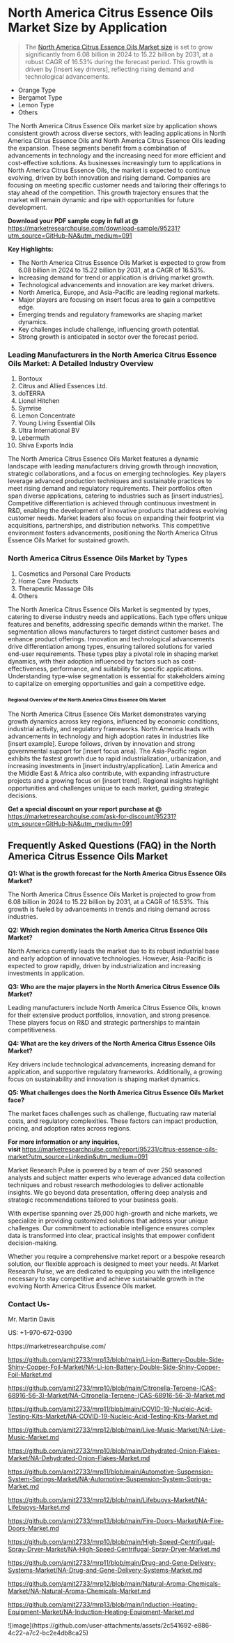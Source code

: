 <h1>North America Citrus Essence Oils Market&nbsp;Size by Application</h1><blockquote><p>The <a href="https://marketresearchpulse.com/download-sample/95231?utm_source=GitHub-NA&amp;utm_medium=091">North America Citrus Essence Oils Market size</a> is set to grow significantly from 6.08 billion in 2024 to 15.22 billion by 2031, at a robust CAGR of 16.53% during the forecast period. This growth is driven by [insert key drivers], reflecting rising demand and technological advancements.</p></blockquote><ul><li>Orange Type<li> Bergamot Type<li> Lemon Type<li> Others</li></ul><p>The North America Citrus Essence Oils market size by application shows consistent growth across diverse sectors, with leading applications in North America Citrus Essence Oils and North America Citrus Essence Oils leading the expansion. These segments benefit from a combination of advancements in technology and the increasing need for more efficient and cost-effective solutions. As businesses increasingly turn to applications in North America Citrus Essence Oils, the market is expected to continue evolving, driven by both innovation and rising demand. Companies are focusing on meeting specific customer needs and tailoring their offerings to stay ahead of the competition. This growth trajectory ensures that the market will remain dynamic and ripe with opportunities for future development.</p><p><strong>Download your PDF sample copy in full at @ </strong><a href="https://marketresearchpulse.com/download-sample/95231?utm_source=GitHub-NA&amp;utm_medium=091">https://marketresearchpulse.com/download-sample/95231?utm_source=GitHub-NA&amp;utm_medium=091</a></p><p><strong>Key Highlights: </strong></p><ul><li>The North America Citrus Essence Oils Market is expected to grow from 6.08 billion in 2024 to 15.22 billion by 2031, at a CAGR of 16.53%.</li><li>Increasing demand for trend or application is driving market growth.</li><li>Technological advancements and innovation are key market drivers.</li><li>North America, Europe, and Asia-Pacific are leading regional markets.</li><li>Major players are focusing on insert focus area to gain a competitive edge.</li><li>Emerging trends and regulatory frameworks are shaping market dynamics.</li><li>Key challenges include challenge, influencing growth potential.</li><li>Strong growth is anticipated in sector over the forecast period.</li></ul><h3>Leading Manufacturers in the North America Citrus Essence Oils Market: A Detailed Industry Overview</h3><ol><li>Bontoux</li><li>Citrus and Allied Essences Ltd.</li><li>doTERRA</li><li>Lionel Hitchen</li><li>Symrise</li><li>Lemon Concentrate</li><li>Young Living Essential Oils</li><li>Ultra International BV</li><li>Lebermuth</li><li>Shiva Exports India</li></ol><div class="flex max-w-full flex-col flex-grow"><div class="min-h-8 text-message flex w-full flex-col items-end gap-2 whitespace-normal break-words [.text-message+&amp;]:mt-5" dir="auto" data-message-author-role="assistant" data-message-id="fd8432e4-4910-450d-b182-61b7bfb0a01f" data-message-model-slug="gpt-4o"><div class="flex w-full flex-col gap-1 empty:hidden first:pt-[3px]"><div class="markdown prose w-full break-words dark:prose-invert light"><p>The North America Citrus Essence Oils Market features a dynamic landscape with leading manufacturers driving growth through innovation, strategic collaborations, and a focus on emerging technologies. Key players leverage advanced production techniques and sustainable practices to meet rising demand and regulatory requirements. Their portfolios often span diverse applications, catering to industries such as [insert industries]. Competitive differentiation is achieved through continuous investment in R&amp;D, enabling the development of innovative products that address evolving customer needs. Market leaders also focus on expanding their footprint via acquisitions, partnerships, and distribution networks. This competitive environment fosters advancements, positioning the North America Citrus Essence Oils Market for sustained growth.</p></div></div></div></div><h3>North America Citrus Essence Oils Market by Types</h3><ol><li>Cosmetics and Personal Care Products<li> Home Care Products<li> Therapeutic Massage Oils<li> Others</li></ol><div class="flex max-w-full flex-col flex-grow"><div class="min-h-8 text-message flex w-full flex-col items-end gap-2 whitespace-normal break-words [.text-message+&amp;]:mt-5" dir="auto" data-message-author-role="assistant" data-message-id="084470be-0bb7-4664-bddf-5156b4f41249" data-message-model-slug="gpt-4o-mini"><div class="flex w-full flex-col gap-1 empty:hidden first:pt-[3px]"><div class="markdown prose w-full break-words dark:prose-invert light"><p>The North America Citrus Essence Oils Market is segmented by types, catering to diverse industry needs and applications. Each type offers unique features and benefits, addressing specific demands within the market. The segmentation allows manufacturers to target distinct customer bases and enhance product offerings. Innovation and technological advancements drive differentiation among types, ensuring tailored solutions for varied end-user requirements. These types play a pivotal role in shaping market dynamics, with their adoption influenced by factors such as cost-effectiveness, performance, and suitability for specific applications. Understanding type-wise segmentation is essential for stakeholders aiming to capitalize on emerging opportunities and gain a competitive edge.</p></div></div></div></div><h3><span style="font-size: 11px;">Regional Overview of the North America Citrus Essence Oils Market</span></h3><div class="flex max-w-full flex-col flex-grow"><div class="min-h-8 text-message flex w-full flex-col items-end gap-2 whitespace-normal break-words [.text-message+&amp;]:mt-5" dir="auto" data-message-author-role="assistant" data-message-id="e9038762-ce64-4e30-91c9-9bd413514231" data-message-model-slug="gpt-4o-mini"><div class="flex w-full flex-col gap-1 empty:hidden first:pt-[3px]"><div class="markdown prose w-full break-words dark:prose-invert light"><p>The North America Citrus Essence Oils Market demonstrates varying growth dynamics across key regions, influenced by economic conditions, industrial activity, and regulatory frameworks. North America leads with advancements in technology and high adoption rates in industries like [insert example]. Europe follows, driven by innovation and strong governmental support for [insert focus area]. The Asia-Pacific region exhibits the fastest growth due to rapid industrialization, urbanization, and increasing investments in [insert industry/application]. Latin America and the Middle East &amp; Africa also contribute, with expanding infrastructure projects and a growing focus on [insert trend]. Regional insights highlight opportunities and challenges unique to each market, guiding strategic decisions.</p></div></div></div></div><p><strong>Get a special discount on your report purchase at @ </strong><a href="https://marketresearchpulse.com/ask-for-discount/95231?utm_source=GitHub-NA&amp;utm_medium=091">https://marketresearchpulse.com/ask-for-discount/95231?utm_source=GitHub-NA&amp;utm_medium=091</a></p><h2>Frequently Asked Questions (FAQ) in the North America Citrus Essence Oils Market</h2><p><strong>Q1: What is the growth forecast for the North America Citrus Essence Oils Market?</strong></p><p>The North America Citrus Essence Oils Market is projected to grow from 6.08 billion in 2024 to 15.22 billion by 2031, at a CAGR of 16.53%. This growth is fueled by advancements in trends and rising demand across industries.</p><p><strong>Q2: Which region dominates the North America Citrus Essence Oils Market?</strong></p><p>North America currently leads the market due to its robust industrial base and early adoption of innovative technologies. However, Asia-Pacific is expected to grow rapidly, driven by industrialization and increasing investments in application.</p><p><strong>Q3: Who are the major players in the North America Citrus Essence Oils Market?</strong></p><p>Leading manufacturers include North America Citrus Essence Oils, known for their extensive product portfolios, innovation, and strong presence. These players focus on R&amp;D and strategic partnerships to maintain competitiveness.</p><p><strong>Q4: What are the key drivers of the North America Citrus Essence Oils Market?</strong></p><p>Key drivers include technological advancements, increasing demand for application, and supportive regulatory frameworks. Additionally, a growing focus on sustainability and innovation is shaping market dynamics.</p><p><strong>Q5: What challenges does the North America Citrus Essence Oils Market face?</strong></p><p>The market faces challenges such as challenge, fluctuating raw material costs, and regulatory complexities. These factors can impact production, pricing, and adoption rates across regions.</p><p><strong>For more information or any inquiries, visit&nbsp;</strong><a href="https://marketresearchpulse.com/report/95231/citrus-essence-oils-market?utm_source=Linkedin&utm_medium=091">https://marketresearchpulse.com/report/95231/citrus-essence-oils-market?utm_source=Linkedin&utm_medium=091</a></p><p>Market Research Pulse is powered by a team of over 250 seasoned analysts and subject matter experts who leverage advanced data collection techniques and robust research methodologies to deliver actionable insights. We go beyond data presentation, offering deep analysis and strategic recommendations tailored to your business goals.</p><p>With expertise spanning over 25,000 high-growth and niche markets, we specialize in providing customized solutions that address your unique challenges. Our commitment to actionable intelligence ensures complex data is transformed into clear, practical insights that empower confident decision-making.</p><p>Whether you require a comprehensive market report or a bespoke research solution, our flexible approach is designed to meet your needs. At Market Research Pulse, we are dedicated to equipping you with the intelligence necessary to stay competitive and achieve sustainable growth in the evolving North America Citrus Essence Oils market.</p><h3><strong>Contact Us-</strong></h3><p>Mr. Martin Davis</p><p>US: +1-970-672-0390</p><p>https://marketresearchpulse.com/</p><p><a href="https://github.com/amit2733/mrp13/blob/main/Li-ion-Battery-Double-Side-Shiny-Copper-Foil-Market/NA-Li-ion-Battery-Double-Side-Shiny-Copper-Foil-Market.md">https://github.com/amit2733/mrp13/blob/main/Li-ion-Battery-Double-Side-Shiny-Copper-Foil-Market/NA-Li-ion-Battery-Double-Side-Shiny-Copper-Foil-Market.md</a></p><p><a href="https://github.com/amit2733/mrp10/blob/main/Citronella-Terpene-(CAS-68916-56-3)-Market/NA-Citronella-Terpene-(CAS-68916-56-3)-Market.md">https://github.com/amit2733/mrp10/blob/main/Citronella-Terpene-(CAS-68916-56-3)-Market/NA-Citronella-Terpene-(CAS-68916-56-3)-Market.md</a></p><p><a href="https://github.com/amit2733/mrp11/blob/main/COVID-19-Nucleic-Acid-Testing-Kits-Market/NA-COVID-19-Nucleic-Acid-Testing-Kits-Market.md">https://github.com/amit2733/mrp11/blob/main/COVID-19-Nucleic-Acid-Testing-Kits-Market/NA-COVID-19-Nucleic-Acid-Testing-Kits-Market.md</a></p><p><a href="https://github.com/amit2733/mrp12/blob/main/Live-Music-Market/NA-Live-Music-Market.md">https://github.com/amit2733/mrp12/blob/main/Live-Music-Market/NA-Live-Music-Market.md</a></p><p><a href="https://github.com/amit2733/mrp10/blob/main/Dehydrated-Onion-Flakes-Market/NA-Dehydrated-Onion-Flakes-Market.md">https://github.com/amit2733/mrp10/blob/main/Dehydrated-Onion-Flakes-Market/NA-Dehydrated-Onion-Flakes-Market.md</a></p><p><a href="https://github.com/amit2733/mrp11/blob/main/Automotive-Suspension-System-Springs-Market/NA-Automotive-Suspension-System-Springs-Market.md">https://github.com/amit2733/mrp11/blob/main/Automotive-Suspension-System-Springs-Market/NA-Automotive-Suspension-System-Springs-Market.md</a></p><p><a href="https://github.com/amit2733/mrp12/blob/main/Lifebuoys-Market/NA-Lifebuoys-Market.md">https://github.com/amit2733/mrp12/blob/main/Lifebuoys-Market/NA-Lifebuoys-Market.md</a></p><p><a href="https://github.com/amit2733/mrp13/blob/main/Fire-Doors-Market/NA-Fire-Doors-Market.md">https://github.com/amit2733/mrp13/blob/main/Fire-Doors-Market/NA-Fire-Doors-Market.md</a></p><p><a href="https://github.com/amit2733/mrp10/blob/main/High-Speed-Centrifugal-Spray-Dryer-Market/NA-High-Speed-Centrifugal-Spray-Dryer-Market.md">https://github.com/amit2733/mrp10/blob/main/High-Speed-Centrifugal-Spray-Dryer-Market/NA-High-Speed-Centrifugal-Spray-Dryer-Market.md</a></p><p><a href="https://github.com/amit2733/mrp11/blob/main/Drug-and-Gene-Delivery-Systems-Market/NA-Drug-and-Gene-Delivery-Systems-Market.md">https://github.com/amit2733/mrp11/blob/main/Drug-and-Gene-Delivery-Systems-Market/NA-Drug-and-Gene-Delivery-Systems-Market.md</a></p><p><a href="https://github.com/amit2733/mrp12/blob/main/Natural-Aroma-Chemicals-Market/NA-Natural-Aroma-Chemicals-Market.md">https://github.com/amit2733/mrp12/blob/main/Natural-Aroma-Chemicals-Market/NA-Natural-Aroma-Chemicals-Market.md</a></p><p><a href="https://github.com/amit2733/mrp13/blob/main/Induction-Heating-Equipment-Market/NA-Induction-Heating-Equipment-Market.md">https://github.com/amit2733/mrp13/blob/main/Induction-Heating-Equipment-Market/NA-Induction-Heating-Equipment-Market.md</a></p>
![image](https://github.com/user-attachments/assets/2c541692-e886-4c22-a7c2-bc2e4db8ca25)
